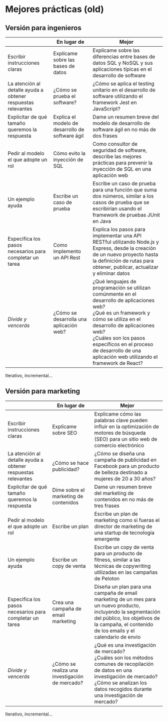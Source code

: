 # Mejores prácticas (old)

## Versión para ingenieros

||En lugar de|Mejor
|-|-|-|
Escribir instrucciones claras|Explícame sobre las bases de datos|Explícame sobre las diferencias entre bases de datos SQL y NoSQL y sus aplicaciones típicas en el desarrollo de software
La atención al detalle ayuda a obtener respuestas relevantes|¿Cómo se prueba el software?|¿Cómo se aplica el testing unitario en el desarrollo de software utilizando el framework Jest en JavaScript?
Explicítar de qué tamaño queremos la respuesta|Explica el modelo de desarrollo de software ágil|Dame un resumen breve del modelo de desarrollo de software ágil en no más de dos frases
Pedir al modelo el que adopte un rol|Cómo evito la inyección de SQL|Como consultor de seguridad de software, describe las mejores prácticas para prevenir la inyección de SQL en una aplicación web
Un ejemplo ayuda|Escribe un caso de prueba|Escribe un caso de prueba para una función que suma dos números, similar a los casos de prueba que se escribirían usando el framework de pruebas JUnit en Java
Especifica los pasos necesarios para completar un tarea|Como implemento un API Rest|Explica los pasos para implementar una API RESTful utilizando Node.js y Express, desde la creación de un nuevo proyecto hasta la definición de rutas para obtener, publicar, actualizar y eliminar datos
*Divide y vencerás*|¿Cómo se desarrolla una aplicación web?|¿Qué lenguajes de programación se utilizan comúnmente en el desarrollo de aplicaciones web? <br/> ¿Qué es un framework y cómo se utiliza en el desarrollo de aplicaciones web? <br/> ¿Cuáles son los pasos específicos en el proceso de desarrollo de una aplicación web utilizando el framework de React?
Iterativo, incremental...

## Versión para marketing

||En lugar de|Mejor
|-|-|-|
Escribir instrucciones claras|Explícame sobre SEO|Explícame cómo las palabras clave pueden influir en la optimización de motores de búsqueda (SEO) para un sitio web de comercio electrónico
La atención al detalle ayuda a obtener respuestas relevantes|¿Cómo se hace publicidad?|¿Cómo se diseña una campaña de publicidad en Facebook para un producto de belleza destinado a mujeres de 20 a 30 años?
Explicítar de qué tamaño queremos la respuesta|Dime sobre el marketing de contenidos|Dame un resumen breve del marketing de contenidos en no más de tres frases
Pedir al modelo el que adopte un rol|Escribe un plan|Escribe un plan de marketing como si fueras el director de marketing de una startup de tecnología emergente
Un ejemplo ayuda|Escribe un copy de venta|Escribe un copy de venta para un producto de fitness, similar a las técnicas de copywriting utilizadas en las campañas de Peloton
Especifica los pasos necesarios para completar un tarea|Crea una campaña de email marketing|Diseña un plan para una campaña de email marketing de un mes para un nuevo producto, incluyendo la segmentación del público, los objetivos de la campaña, el contenido de los emails y el calendario de envío
*Divide y vencerás*|¿Cómo se realiza una investigación de mercado?|¿Qué es una investigación de mercado?<br/>¿Cuáles son los métodos comunes de recopilación de datos en una investigación de mercado?<br/>¿Cómo se analizan los datos recogidos durante una investigación de mercado?
Iterativo, incremental...

